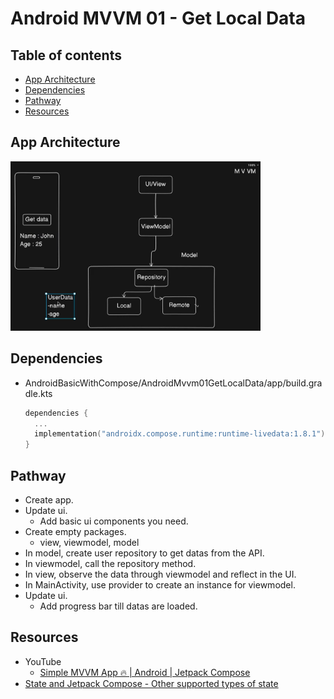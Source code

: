 <!-- omit in toc -->
# Android MVVM 01 - Get Local Data

<!-- omit in toc -->
## Table of contents

- [App Architecture](#app-architecture)
- [Dependencies](#dependencies)
- [Pathway](#pathway)
- [Resources](#resources)

## App Architecture

<img src="../images/mvvm01_app_architecture.png" alt="The App Architecture" width="400"/>

## Dependencies

- AndroidBasicWithCompose/AndroidMvvm01GetLocalData/app/build.gradle.kts

  ```kts
  dependencies {
    ...
    implementation("androidx.compose.runtime:runtime-livedata:1.8.1")
  }
  ```

## Pathway

- Create app.
- Update ui.
  - Add basic ui components you need.
- Create empty packages.
  - view, viewmodel, model
- In model, create user repository to get datas from the API.
- In viewmodel, call the repository method.
- In view, observe the data through viewmodel and reflect in the UI.
- In MainActivity, use provider to create an instance for viewmodel.
- Update ui.
  - Add progress bar till datas are loaded.

## Resources

- YouTube
  - [Simple MVVM App 🔥 | Android | Jetpack Compose](https://www.youtube.com/watch?v=9eIhMFTs1Q8)
- [State and Jetpack Compose - Other supported types of state](https://developer.android.com/develop/ui/compose/state#use-other-types-of-state-in-jetpack-compose)
